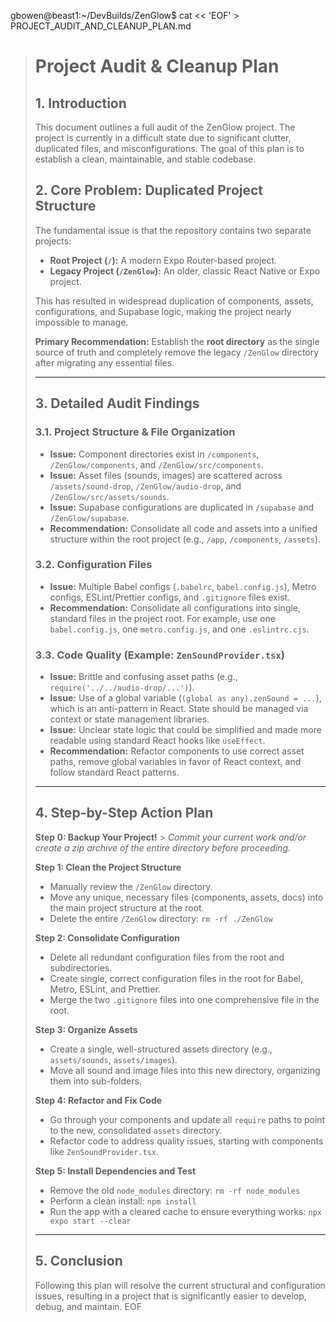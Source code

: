 gbowen@beast1:~/DevBuilds/ZenGlow$ cat << 'EOF' > PROJECT_AUDIT_AND_CLEANUP_PLAN.md

> # Project Audit & Cleanup Plan
>
> ## 1. Introduction
>
> This document outlines a full audit of the ZenGlow project. The project is currently in a difficult state due to significant clutter, duplicated files, and misconfigurations. The goal of this plan is to establish a clean, maintainable, and stable codebase.
>
> ## 2. Core Problem: Duplicated Project Structure
>
> The fundamental issue is that the repository contains two separate projects:
>
> - **Root Project (`/`):** A modern Expo Router-based project.
> - **Legacy Project (`/ZenGlow`):** An older, classic React Native or Expo project.
>
> This has resulted in widespread duplication of components, assets, configurations, and Supabase logic, making the project nearly impossible to manage.
>
> **Primary Recommendation:** Establish the **root directory** as the single source of truth and completely remove the legacy `/ZenGlow` directory after migrating any essential files.
>
> ---
>
> ## 3. Detailed Audit Findings
>
> ### 3.1. Project Structure & File Organization
>
> - **Issue:** Component directories exist in `/components`, `/ZenGlow/components`, and `/ZenGlow/src/components`.
> - **Issue:** Asset files (sounds, images) are scattered across `/assets/sound-drop`, `/ZenGlow/audio-drop`, and `/ZenGlow/src/assets/sounds`.
> - **Issue:** Supabase configurations are duplicated in `/supabase` and `/ZenGlow/supabase`.
> - **Recommendation:** Consolidate all code and assets into a unified structure within the root project (e.g., `/app`, `/components`, `/assets`).
>
> ### 3.2. Configuration Files
>
> - **Issue:** Multiple Babel configs (`.babelrc`, `babel.config.js`), Metro configs, ESLint/Prettier configs, and `.gitignore` files exist.
> - **Recommendation:** Consolidate all configurations into single, standard files in the project root. For example, use one `babel.config.js`, one `metro.config.js`, and one `.eslintrc.cjs`.
>
> ### 3.3. Code Quality (Example: `ZenSoundProvider.tsx`)
>
> - **Issue:** Brittle and confusing asset paths (e.g., `require('../../audio-drop/...')`).
> - **Issue:** Use of a global variable (`(global as any).zenSound = ...`), which is an anti-pattern in React. State should be managed via context or state management libraries.
> - **Issue:** Unclear state logic that could be simplified and made more readable using standard React hooks like `useEffect`.
> - **Recommendation:** Refactor components to use correct asset paths, remove global variables in favor of React context, and follow standard React patterns.
>
> ---
>
> ## 4. Step-by-Step Action Plan
>
> **Step 0: Backup Your Project!** > _Commit your current work and/or create a zip archive of the entire directory before proceeding._
>
> **Step 1: Clean the Project Structure**
>
> - Manually review the `/ZenGlow` directory.
> - Move any unique, necessary files (components, assets, docs) into the main project structure at the root.
> - Delete the entire `/ZenGlow` directory: `rm -rf ./ZenGlow`
>
> **Step 2: Consolidate Configuration**
>
> - Delete all redundant configuration files from the root and subdirectories.
> - Create single, correct configuration files in the root for Babel, Metro, ESLint, and Prettier.
> - Merge the two `.gitignore` files into one comprehensive file in the root.
>
> **Step 3: Organize Assets**
>
> - Create a single, well-structured assets directory (e.g., `assets/sounds`, `assets/images`).
> - Move all sound and image files into this new directory, organizing them into sub-folders.
>
> **Step 4: Refactor and Fix Code**
>
> - Go through your components and update all `require` paths to point to the new, consolidated `assets` directory.
> - Refactor code to address quality issues, starting with components like `ZenSoundProvider.tsx`.
>
> **Step 5: Install Dependencies and Test**
>
> - Remove the old `node_modules` directory: `rm -rf node_modules`
> - Perform a clean install: `npm install`
> - Run the app with a cleared cache to ensure everything works: `npx expo start --clear`
>
> ---
>
> ## 5. Conclusion
>
> Following this plan will resolve the current structural and configuration issues, resulting in a project that is significantly easier to develop, debug, and maintain.
> EOF
